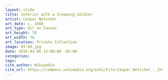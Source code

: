 ```yaml
---
layout: slide
title: Interior with a Sleeping Soldier
artist: Caspar Netscher
art_date: c. 1660
art_type: Oil on Canvas
art_height: 78
art_width: 76
art_location: Private Collection
image: 03-08.jpg
date: 2016-03-08 12:00:00 -05:00
categories:
tags:
cite_author: Wikipedia
cite_url: https://commons.wikimedia.org/wiki/File:Caspar_Netscher_-_Interior_with_a_Sleeping_Soldier_-_WGA16522.jpg
---
```

